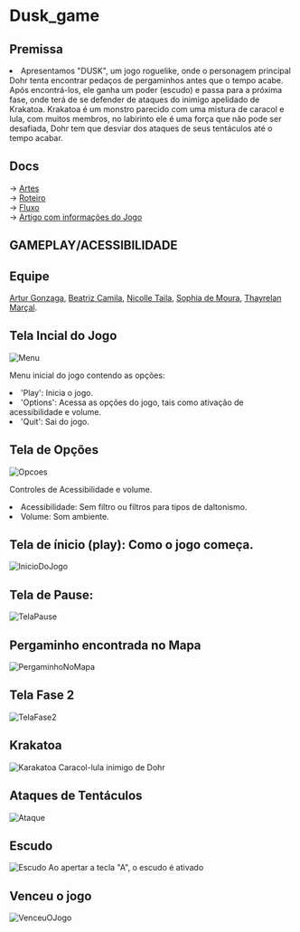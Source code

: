 # Dusk_game

## Premissa 
<li>Apresentamos "DUSK", um jogo roguelike, onde o personagem principal Dohr tenta encontrar pedaços de pergaminhos antes que o tempo acabe. Após encontrá-los, ele ganha um poder (escudo) e passa para a próxima fase, onde terá de se defender de ataques do inimigo apelidado de Krakatoa. Krakatoa é um monstro parecido com uma mistura de caracol e lula, com muitos membros, no labirinto ele é uma força que não pode ser desafiada, Dohr tem que desviar dos ataques de seus tentáculos até o tempo acabar.</li>

## Docs
-> <a href="https://drive.google.com/drive/folders/16R7NVVO7QTpo4GkZolMvr6zascrFJvBn?usp=sharing" target=_blank>Artes</a><br>
-> <a href="https://docs.google.com/document/d/1zT4ndzxPSvYztC1vMH6I-v4Z5vSIFPKWgnvQzloJpZY/edit" target=_blank>Roteiro</a><br>
-> <a href="https://docs.google.com/document/d/1RZ_ua5HROKSYkIR1QPx_zYIoAhEXkRDDkocpV6SrMCA/edit#heading=h.l438tmcgjf58" target=_blank>Fluxo</a><br>
-> <a href="https://drive.google.com/file/d/15WtAhqv51TijBK8ap3qI81Zm81JyrVPg/view?usp=sharing" target=_blank>Artigo com informações do Jogo</a><br>

## GAMEPLAY/ACESSIBILIDADE
<a href="https://drive.google.com/file/d/1VeVsMnY3MS28vXWOrmGq7LfbxNjlmokv/view?usp=sharing"></a>


## Equipe<br> 
 <a href="https://github.com/arturgonzaga320" target=_blank>Artur Gonzaga</a>,
 <a href="https://github.com/beacms" target=_blank>Beatriz Camila</a>,
 <a href="https://github.com/Nicolle-Oliveira" target=_blank>Nicolle Taila</a>,
 <a href="https://github.com/sophiaveneres" target=_blank>Sophia de Moura</a>,
 <a href="https://github.com/Thayrelan" target=_blank>Thayrelan Marçal</a>.


## Tela Incial do Jogo

![Menu](https://github.com/Nicolle-Oliveira/2023-303-Dusk/assets/104602677/a910c0c1-badd-4743-9547-3c656e196397)

<l> Menu inicial do jogo contendo as opções:
<li> 'Play': Inicia o jogo.
<li> 'Options': Acessa as opções do jogo, tais como ativação de acessibilidade e volume.
<li> 'Quit': Sai do jogo.

## Tela de Opções

![Opcoes](menu/Assets/configdusk.png)

<l> Controles de Acessibilidade e volume.
<li> Acessibilidade: Sem filtro ou filtros para tipos de daltonismo.
<li> Volume: Som ambiente.

## Tela de ínicio (play): Como o jogo começa. 

![InicioDoJogo](menu/Assets/frase1dusk.png)

## Tela de Pause:

![TelaPause](menu/Assets/telaDePause.png)

## Pergaminho encontrada no Mapa

![PergaminhoNoMapa](menu/Assets/fase1dusk.png)

## Tela Fase 2
![TelaFase2](menu/Assets/frase2dusk.png)

## Krakatoa
![Karakatoa](menu/Assets/fase2dusk.png)
Caracol-lula inimigo de Dohr

## Ataques de Tentáculos
![Ataque](menu/Assets/tentaculos.png)

## Escudo
![Escudo](menu/Assets/Shield_After_Idle.gif)
Ao apertar a tecla "A", o escudo é ativado

## Venceu o jogo 
![VenceuOJogo](menu/Assets/vencedusk.png)
